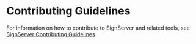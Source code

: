 # Contributing Guidelines

For information on how to contribute to SignServer and related tools, see [SignServer Contributing Guidelines](https://github.com/Keyfactor/signserver-ce/blob/main/CONTRIBUTING.md). 
